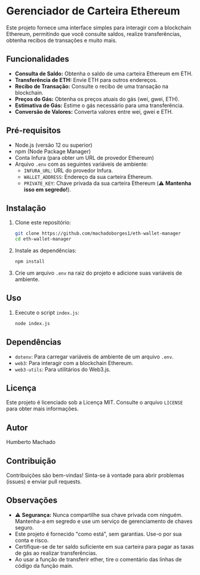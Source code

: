 # Gerenciador de Carteira Ethereum

Este projeto fornece uma interface simples para interagir com a blockchain Ethereum, permitindo que você consulte saldos, realize transferências, obtenha recibos de transações e muito mais.

## Funcionalidades

-   **Consulta de Saldo:** Obtenha o saldo de uma carteira Ethereum em ETH.
-   **Transferência de ETH:** Envie ETH para outros endereços.
-   **Recibo de Transação:** Consulte o recibo de uma transação na blockchain.
-   **Preços do Gás:** Obtenha os preços atuais do gás (wei, gwei, ETH).
-   **Estimativa de Gás:** Estime o gás necessário para uma transferência.
-   **Conversão de Valores:** Converta valores entre wei, gwei e ETH.

## Pré-requisitos

-   Node.js (versão 12 ou superior)
-   npm (Node Package Manager)
-   Conta Infura (para obter um URL de provedor Ethereum)
-   Arquivo `.env` com as seguintes variáveis de ambiente:
    -   `INFURA_URL`: URL do provedor Infura.
    -   `WALLET_ADDRESS`: Endereço da sua carteira Ethereum.
    -   `PRIVATE_KEY`: Chave privada da sua carteira Ethereum (⚠️ **Mantenha isso em segredo!**).

## Instalação

1.  Clone este repositório:

    ```bash
    git clone https://github.com/machadoborges1/eth-wallet-manager
    cd eth-wallet-manager
    ```

2.  Instale as dependências:

    ```bash
    npm install
    ```

3.  Crie um arquivo `.env` na raiz do projeto e adicione suas variáveis de ambiente.

## Uso

1.  Execute o script `index.js`:

    ```bash
    node index.js
    ```

## Dependências

-   `dotenv`: Para carregar variáveis de ambiente de um arquivo `.env`.
-   `web3`: Para interagir com a blockchain Ethereum.
-   `web3-utils`: Para utilitários do Web3.js.

## Licença

Este projeto é licenciado sob a Licença MIT. Consulte o arquivo `LICENSE` para obter mais informações.

## Autor

Humberto Machado

## Contribuição

Contribuições são bem-vindas! Sinta-se à vontade para abrir problemas (issues) e enviar pull requests.

## Observações

-   ⚠️ **Segurança:** Nunca compartilhe sua chave privada com ninguém. Mantenha-a em segredo e use um serviço de gerenciamento de chaves seguro.
-   Este projeto é fornecido "como está", sem garantias. Use-o por sua conta e risco.
-   Certifique-se de ter saldo suficiente em sua carteira para pagar as taxas de gás ao realizar transferências.
-   Ao usar a função de transferir ether, tire o comentário das linhas de código da função main.